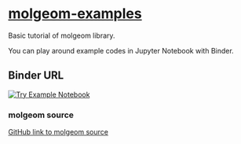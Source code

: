 <h1 align="left"><a href="https://mybinder.org/v2/gh/sio-salt/molgeom-examples/HEAD?labpath=notebooks%2Ftutorial1.ipynb"> 
molgeom-examples</a></h1>
Basic tutorial of molgeom library.

You can play around example codes in Jupyter Notebook with Binder.

## Binder URL
[![Try Example Notebook](https://mybinder.org/badge_logo.svg)](https://mybinder.org/v2/gh/sio-salt/molgeom-examples/HEAD?labpath=notebooks%2Ftutorial1.ipynb)

### molgeom source
[GitHub link to molgeom source](https://github.com/sio-salt/molgeom/tree/main)
